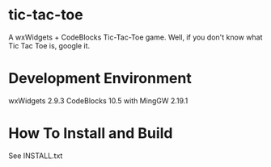tic-tac-toe
===========

A wxWidgets + CodeBlocks Tic-Tac-Toe game. Well, if you don't know what Tic Tac Toe is, google it.

Development Environment
===========

wxWidgets 2.9.3
CodeBlocks 10.5 with MingGW 2.19.1

How To Install and Build
===========

See INSTALL.txt

